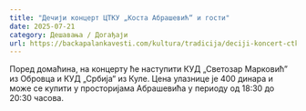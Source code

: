 ```yaml
---
title: "Дечији концерт ЦТКУ „Коста Абрашевић“ и гости"
date: 2025-07-21
category: Дешавања / Догађаји
url: https://backapalankavesti.com/kultura/tradicija/deciji-koncert-ctku-kosta-abrasevic-i-gosti/
---
```


Поред домаћина, на концерту ће наступити КУД „Светозар Марковић” из Обровца и КУД „Србија“ из Куле. Цена улазнице је 400 динара и може се купити у просторијама Абрашевића у периоду од 18:30 до 20:30 часова.
